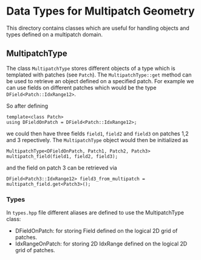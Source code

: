 # Data Types for Multipatch Geometry

This directory contains classes which are useful for handling objects and
types defined on a multipatch domain.


## MultipatchType

The class `MultipatchType` stores different objects of a type which is templated with 
patches (see `Patch`). The `MultipatchType::get` method can be used to 
retrieve an object defined on a specified patch.
For example we can use fields on different patches which would be the type
`DField<Patch::IdxRange12>`.

So after defining 
```
template<class Patch>
using DFieldOnPatch = DField<Patch::IdxRange12>;
```
we could then have three fields `field1`, `field2` and `field3` on 
patches 1,2 and 3 repectively. The `MultipatchType` object would then 
be initialized as
```
MultipatchType<DFieldOnPatch, Patch1, Patch2, Patch3> multipatch_field(field1, field2, field3);
```
and the field on patch 3 can be retrieved via
```
DField<Patch3::IdxRange12> field3_from_multipatch = multipatch_field.get<Patch3>();
```


### Types
In `types.hpp` file different aliases are defined to use the MultipatchType class: 

* DFieldOnPatch: for storing Field defined on the logical 2D grid of patches.
* IdxRangeOnPatch: for storing 2D IdxRange defined on the logical 2D grid of patches.